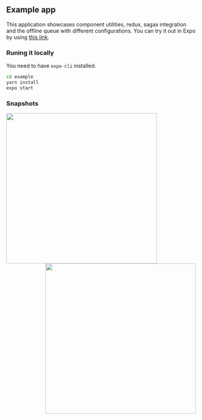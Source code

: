 ## Example app

This application showcases component utilities, redux, sagas integration and the offline queue with different configurations. You can try it out in Expo by using [this link](https://exp.host/@rgommezz/react-native-offline-example).

### Runing it locally
You need to have `expo-cli` installed.

```bash
cd example
yarn install
expo start
```

### Snapshots
<div>
   <img align="left" src="https://user-images.githubusercontent.com/4982414/52172165-f3605b00-2761-11e9-87f3-bca71b0d3918.png" width="400">

  <img align="right" src="https://user-images.githubusercontent.com/4982414/52172166-f52a1e80-2761-11e9-8d9b-aa5a7caa24e2.png" width="400"> 
</div>
